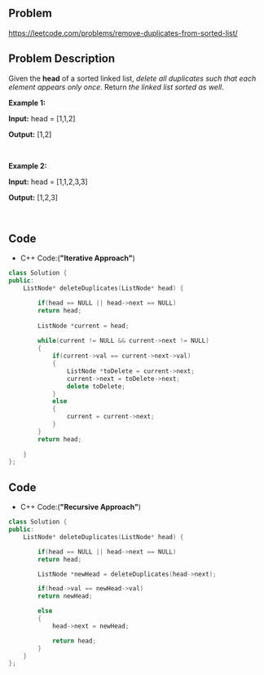 ## Problem

https://leetcode.com/problems/remove-duplicates-from-sorted-list/

## Problem Description

Given the **head** of a sorted linked list, <i>delete all duplicates such that each element appears only once</i>. Return <i>the linked list sorted as well</i>.

**Example 1:**

**Input:** head = [1,1,2]  

**Output:** [1,2]  

<br>

**Example 2:**

**Input:** head = [1,1,2,3,3]  

**Output:** [1,2,3]  

<br>


## Code

- C++ Code:(**"Iterative Approach"**)

```cpp
class Solution {
public:
    ListNode* deleteDuplicates(ListNode* head) {

        if(head == NULL || head->next == NULL)
        return head;
        
        ListNode *current = head;
        
        while(current != NULL && current->next != NULL)
        {
            if(current->val == current->next->val)
            {
                ListNode *toDelete = current->next;
                current->next = toDelete->next;
                delete toDelete;
            }
            else
            {
                current = current->next;
            }
        }
        return head;
        
    }
};
```

## Code

- C++ Code:(**"Recursive Approach"**)

```cpp
class Solution {
public:
    ListNode* deleteDuplicates(ListNode* head) {

        if(head == NULL || head->next == NULL)
        return head;

        ListNode *newHead = deleteDuplicates(head->next);

        if(head->val == newHead->val)
        return newHead;

        else
        {
            head->next = newHead;

            return head;
        }        
    }
};
```
